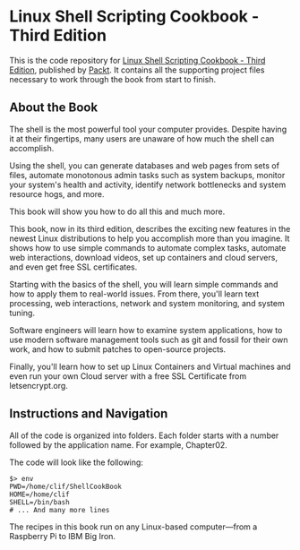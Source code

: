 # Linux Shell Scripting Cookbook - Third Edition
This is the code repository for [Linux Shell Scripting Cookbook - Third Edition](https://www.packtpub.com/networking-and-servers/linux-shell-scripting-cookbook-third-edition?utm_source=github&utm_medium=repository&utm_campaign=9781785881985), published by [Packt](https://www.packtpub.com/?utm_source=github). It contains all the supporting project files necessary to work through the book from start to finish.

## About the Book
The shell is the most powerful tool your computer provides. Despite having it at their fingertips, many users are unaware of how much the shell can accomplish.

Using the shell, you can generate databases and web pages from sets of files, automate monotonous admin tasks such as system backups, monitor your system's health and activity, identify network bottlenecks and system resource hogs, and more.

This book will show you how to do all this and much more.

This book, now in its third edition, describes the exciting new features in the newest Linux distributions to help you accomplish more than you imagine. It shows how to use simple commands to automate complex tasks, automate web interactions, download videos, set up containers and cloud servers, and even get free SSL certificates.

Starting with the basics of the shell, you will learn simple commands and how to apply them to real-world issues. From there, you'll learn text processing, web interactions, network and system monitoring, and system tuning.

Software engineers will learn how to examine system applications, how to use modern software management tools such as git and fossil for their own work, and how to submit patches to open-source projects.

Finally, you'll learn how to set up Linux Containers and Virtual machines and even run your own Cloud server with a free SSL Certificate from letsencrypt.org.

## Instructions and Navigation
All of the code is organized into folders. Each folder starts with a number followed by the application name. For example, Chapter02.



The code will look like the following:
```
$> env
PWD=/home/clif/ShellCookBook
HOME=/home/clif
SHELL=/bin/bash
# ... And many more lines
```

The recipes in this book run on any Linux-based computer—from a Raspberry Pi to IBM Big Iron.
